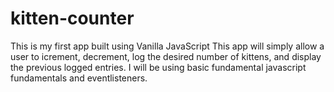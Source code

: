 # kitten-counter

This is my first app built using Vanilla JavaScript
This app will simply allow a user to icrement, decrement, log the desired number of kittens, and display the previous logged entries. I will be using basic fundamental javascript fundamentals and eventlisteners.
